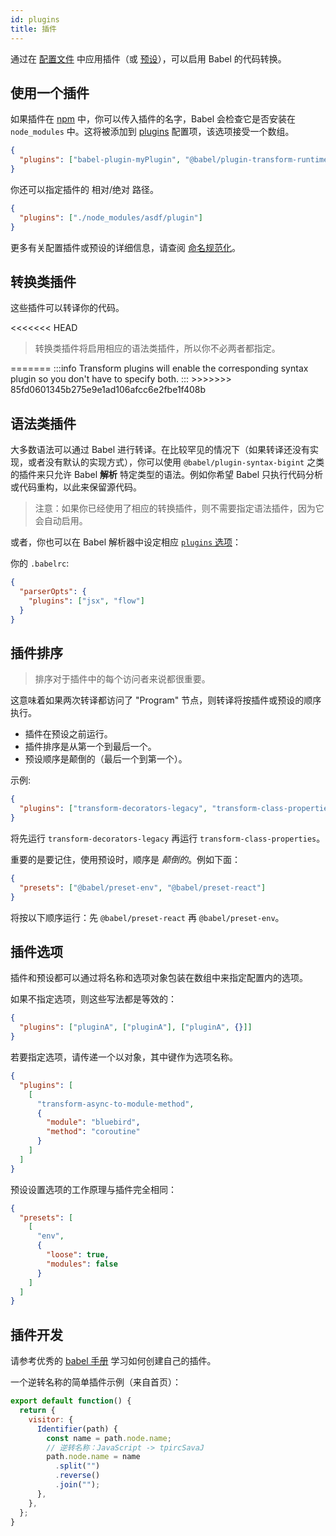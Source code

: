 ```yaml
---
id: plugins
title: 插件
---
```


通过在 [配置文件](config-files.md) 中应用插件（或 [预设](presets.md)），可以启用 Babel 的代码转换。

<div id="pluginpreset-paths"></div>

## 使用一个插件

如果插件在 [npm](https://www.npmjs.com/search?q=babel-plugin) 中，你可以传入插件的名字，Babel 会检查它是否安装在 `node_modules` 中。这将被添加到 [plugins](options.md#plugins) 配置项，该选项接受一个数组。

```json title="babel.config.json"
{
  "plugins": ["babel-plugin-myPlugin", "@babel/plugin-transform-runtime"]
}
```

你还可以指定插件的 相对/绝对 路径。

```json title="babel.config.json"
{
  "plugins": ["./node_modules/asdf/plugin"]
}
```

更多有关配置插件或预设的详细信息，请查阅 [命名规范化](options.md#name-normalization)。

## 转换类插件

这些插件可以转译你的代码。

<<<<<<< HEAD
<blockquote class="babel-callout babel-callout-info">
  <p>
    转换类插件将启用相应的语法类插件，所以你不必两者都指定。
  </p>
</blockquote>
=======
:::info
Transform plugins will enable the corresponding syntax plugin so you don't have to specify both.
:::
>>>>>>> 85fd0601345b275e9e1ad106afcc6e2fbe1f408b

## 语法类插件

大多数语法可以通过 Babel 进行转译。在比较罕见的情况下（如果转译还没有实现，或者没有默认的实现方式），你可以使用 `@babel/plugin-syntax-bigint` 之类的插件来只允许 Babel **解析** 特定类型的语法。例如你希望 Babel 只执行代码分析或代码重构，以此来保留源代码。

> 注意：如果你已经使用了相应的转换插件，则不需要指定语法插件，因为它会自动启用。

或者，你也可以在 Babel 解析器中设定相应 [`plugins` 选项](parser.md#plugins)：

你的 `.babelrc`:

```json title="JSON"
{
  "parserOpts": {
    "plugins": ["jsx", "flow"]
  }
}
```

## 插件排序

> 排序对于插件中的每个访问者来说都很重要。

这意味着如果两次转译都访问了 "Program" 节点，则转译将按插件或预设的顺序执行。

- 插件在预设之前运行。
- 插件排序是从第一个到最后一个。
- 预设顺序是颠倒的（最后一个到第一个）。

示例:

```json title="babel.config.json"
{
  "plugins": ["transform-decorators-legacy", "transform-class-properties"]
}
```

将先运行 `transform-decorators-legacy` 再运行 `transform-class-properties`。

重要的是要记住，使用预设时，顺序是 _颠倒的_。例如下面：

```json title="babel.config.json"
{
  "presets": ["@babel/preset-env", "@babel/preset-react"]
}
```

将按以下顺序运行：先 `@babel/preset-react` 再 `@babel/preset-env`。

## 插件选项

插件和预设都可以通过将名称和选项对象包装在数组中来指定配置内的选项。

如果不指定选项，则这些写法都是等效的：

```json title="babel.config.json"
{
  "plugins": ["pluginA", ["pluginA"], ["pluginA", {}]]
}
```

若要指定选项，请传递一个以对象，其中键作为选项名称。

```json title="babel.config.json"
{
  "plugins": [
    [
      "transform-async-to-module-method",
      {
        "module": "bluebird",
        "method": "coroutine"
      }
    ]
  ]
}
```

预设设置选项的工作原理与插件完全相同：

```json title="babel.config.json"
{
  "presets": [
    [
      "env",
      {
        "loose": true,
        "modules": false
      }
    ]
  ]
}
```

## 插件开发

请参考优秀的 [babel 手册](https://github.com/thejameskyle/babel-handbook)
学习如何创建自己的插件。

一个逆转名称的简单插件示例（来自首页）：

```js title="JavaScript"
export default function() {
  return {
    visitor: {
      Identifier(path) {
        const name = path.node.name;
        // 逆转名称：JavaScript -> tpircSavaJ
        path.node.name = name
          .split("")
          .reverse()
          .join("");
      },
    },
  };
}
```
